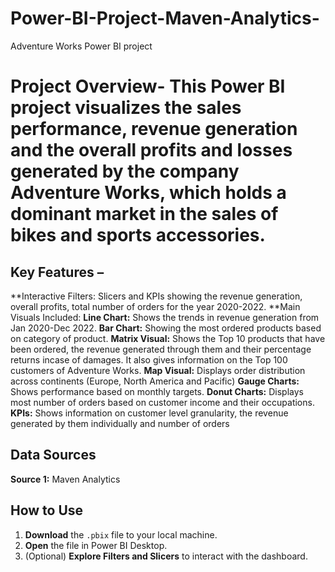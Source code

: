 # Power-BI-Project-Maven-Analytics-
Adventure Works Power BI project 
# Project Overview- This Power BI project visualizes the sales performance, revenue generation and the overall profits and losses generated by the company Adventure Works, which holds a dominant market in the sales of bikes and sports accessories. 

## Key Features – 

**Interactive Filters: Slicers and KPIs showing the revenue generation, overall profits, total number of orders for the year 2020-2022. 
**Main Visuals Included: 
**Line Chart:** Shows the trends in revenue generation from Jan 2020-Dec 2022. 
**Bar Chart:** Showing the most ordered products based on category of product. 
**Matrix Visual:** Shows the Top 10 products that have been ordered, the revenue generated through them and their percentage returns incase of damages. It also gives information on the Top 100 customers of Adventure Works. 
**Map Visual:** Displays order distribution across continents (Europe, North America and Pacific) **Gauge Charts:** Shows performance based on monthly targets. 
**Donut Charts:** Displays most number of orders based on customer income and their occupations. 
**KPIs:** Shows information on customer level granularity, the revenue generated by them individually and number of orders 

## Data Sources 
**Source 1:** Maven Analytics 

## How to Use 
1. **Download** the `.pbix` file to your local machine. 
2. **Open** the file in Power BI Desktop. 
3. (Optional) **Explore Filters and Slicers** to interact with the dashboard.
